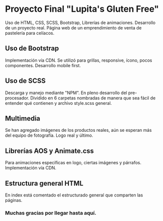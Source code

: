 ﻿# Proyecto Final "Lupita's Gluten Free"
 Uso de HTML, CSS, SCSS, Bootstrap, Librerías de animaciones.
 Desarrollo de un proyecto real.
 Página web de un emprendimiento de venta de pastelería para celíacos.

## Uso de Bootstrap
 Implementación vía CDN.
 Se utilizó para grillas, responsive, ícono, pocos componentes.
 Desarrollo mobile first.

## Uso de SCSS
 Descarga y manejo mediante "NPM".
 En pleno desarrollo del pre-procesador.
 Dividido en 6 carpetas nombradas de manera que sea fácil de entender qué contienen y archivo style.scss general.

## Multimedia
 Se han agregado imágenes de los productos reales, aún se esperan más del equipo de fotografía.
 Logo real y último.

## Librerías AOS y Animate.css
 Para animaciones específicas en logo, ciertas imágenes y párrafos.
 Implementación vía CDN.

## Estructura general HTML
 En index está comentado el estructurado general que comparten las páginas.

### Muchas gracias por llegar hasta aquí.
